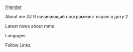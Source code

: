 [!Hender](https://avatars.mds.yandex.net/i?id=931a60c1458a985bc20652461897d04729168b23-4493789-images-thumbs&n=13)

About me ## Я начинающий программист играю в доту 2

Latest news about mme

Languges

Follow Links


